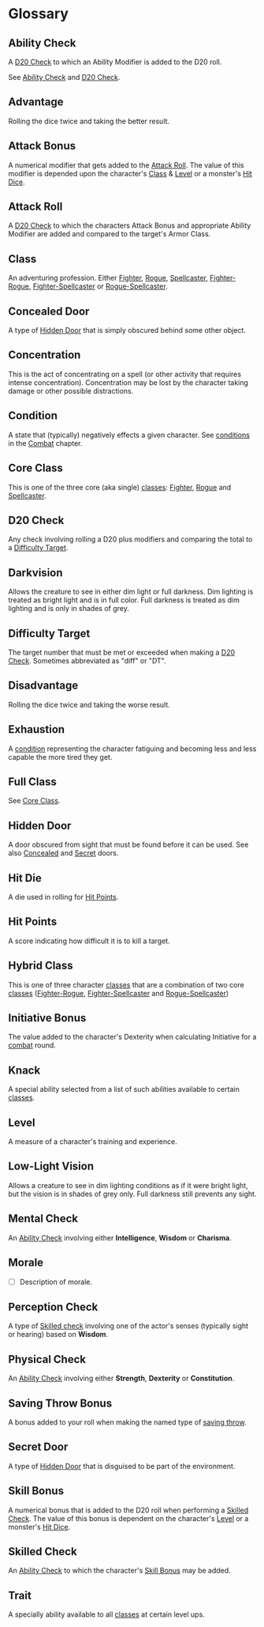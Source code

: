 # Glossary
## Ability Check
A [D20 Check](#D20%20Check) to which an Ability Modifier is added to the D20 roll.  <div>See [Ability Check](RulesSynopsis.md#ability%20check) and [D20 Check](CoreRules.md#the%20d20%20check).</div>

## Advantage
Rolling the dice twice and taking the better result.

## Attack Bonus 
A numerical modifier that gets added to the [Attack Roll](#Attack%20Roll).  The value of this modifier is depended upon the character's [Class](#Class) & [Level](#Level) or a monster's [Hit Dice](#Hit%20Die).

## Attack Roll
A [D20 Check](#D20%20Check) to which the characters Attack Bonus and appropriate Ability Modifier are added and compared to the target's Armor Class.

## Class
An adventuring profession.  Either [Fighter](classes/Fighter.md), [Rogue](classes/Rogue.md), [Spellcaster](classes/Spellcaster.md), [Fighter-Rogue](classes/Fighter-Rogue.md), [Fighter-Spellcaster](classes/Fighter-Spellcaster.md) or [Rogue-Spellcaster](Rogue-Spellcster.md).

## Concealed Door
A type of [Hidden Door](#Hidden%20Door) that is simply obscured behind some other object.

## Concentration
This is the act of concentrating on a spell (or other activity that requires intense concentration).  Concentration may be lost by the character taking damage or other possible distractions.

## Condition
A state that (typically) negatively effects a given character.  See [conditions](Combat.md#conditions) in the [Combat](Combat.md) chapter.

## Core Class
This is one of the three core (aka single) [classes](classes/Classes.md): [Fighter](#Fighter.md), [Rogue](#Rogue.md) and [Spellcaster](#Spellcaster.md).

## D20 Check
Any check involving rolling a D20 plus modifiers and comparing the total to a [Difficulty Target](#Difficulty%20Target).

## Darkvision
Allows the creature to see in either dim light or full darkness.  Dim lighting is treated as bright light and is in full color.  Full darkness is treated as dim lighting and is only in shades of grey.

## Difficulty Target
The target number that must be met or exceeded when making a [D20 Check](#D20%20Check).  Sometimes abbreviated as "diff" or "DT".

## Disadvantage
Rolling the dice twice and taking the worse result.

## Exhaustion
A [condition](Combat.md#exhaustion) representing the character fatiguing and becoming less and less capable the more tired they get.

## Full Class
See [Core Class](#core%20class).

## Hidden Door
A door obscured from sight that must be found before it can be used.  See also [Concealed](#concealed%20door) and [Secret](#Secret%20Door) doors.

## Hit Die
A die used in rolling for [Hit Points](#Hit%20Points).

## Hit Points
A score indicating how difficult it is to kill a target.

## Hybrid Class
This is one of three character [classes](classes/Classes.md) that are a combination of two core [classes](classes/Classes.md) ([Fighter-Rogue](classes/Fighter-Rogue.md), [Fighter-Spellcaster](classes/Fighter-Spellcaster.md) and [Rogue-Spellcaster](classes/Rogue-Spellcaster.md))

## Initiative Bonus
The value added to the character's Dexterity when calculating Initiative for a [combat](Combat.md) round.

## Knack
A special ability selected from a list of such abilities available to certain [classes](classes/Classes.md).

## Level
A measure of a character's training and experience.

## Low-Light Vision
Allows a creature to see in dim lighting conditions as if it were bright light, but the vision is in shades of grey only. Full darkness still prevents any sight.

## Mental Check
An [Ability Check](#Ability%20Check) involving either **Intelligence**, **Wisdom** or **Charisma**.

## Morale
- [ ] Description of morale.

## Perception Check
A type of [Skilled check](#Skilled%20Check) involving one of the actor's senses (typically sight or hearing) based on **Wisdom**.

## Physical Check
An [Ability Check](#Ability%20Check) involving either **Strength**, **Dexterity** or **Constitution**.

## Saving Throw Bonus
A bonus added to your roll when making the named type of [saving throw](CoreRules.md#saving%20throws).

## Secret Door
A type of [Hidden Door](#Hidden%20Door) that is disguised to be part of the environment.

## Skill Bonus
A numerical bonus that is added to the D20 roll when performing a [Skilled Check](#Skilled%20Check).  The value of this bonus is dependent on the character's [Level](#Level) or a monster's [Hit Dice](#Hit%20Die).

## Skilled Check
An [Ability Check](#Ability%20Check) to which the character's [Skill Bonus](#Skill%20Bonus) may be added.

## Trait
A specially ability available to all [classes](classes/Classes.md) at certain level ups.
